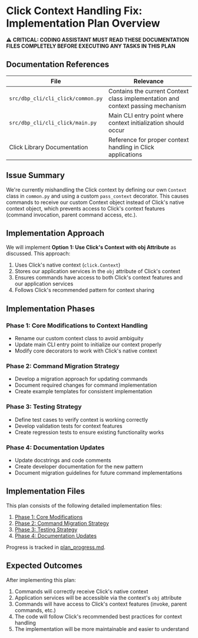 # Click Context Handling Fix: Implementation Plan Overview

⚠️ **CRITICAL: CODING ASSISTANT MUST READ THESE DOCUMENTATION FILES COMPLETELY BEFORE EXECUTING ANY TASKS IN THIS PLAN**

## Documentation References

| File | Relevance |
|------|-----------|
| `src/dbp_cli/cli_click/common.py` | Contains the current Context class implementation and context passing mechanism |
| `src/dbp_cli/cli_click/main.py` | Main CLI entry point where context initialization should occur |
| Click Library Documentation | Reference for proper context handling in Click applications |

## Issue Summary

We're currently mishandling the Click context by defining our own `Context` class in `common.py` and using a custom `pass_context` decorator. This causes commands to receive our custom Context object instead of Click's native context object, which prevents access to Click's context features (command invocation, parent command access, etc.).

## Implementation Approach

We will implement **Option 1: Use Click's Context with obj Attribute** as discussed. This approach:

1. Uses Click's native context (`click.Context`)
2. Stores our application services in the `obj` attribute of Click's context
3. Ensures commands have access to both Click's context features and our application services
4. Follows Click's recommended pattern for context sharing

## Implementation Phases

### Phase 1: Core Modifications to Context Handling
- Rename our custom context class to avoid ambiguity
- Update main CLI entry point to initialize our context properly
- Modify core decorators to work with Click's native context

### Phase 2: Command Migration Strategy
- Develop a migration approach for updating commands
- Document required changes for command implementation
- Create example templates for consistent implementation

### Phase 3: Testing Strategy
- Define test cases to verify context is working correctly
- Develop validation tests for context features
- Create regression tests to ensure existing functionality works

### Phase 4: Documentation Updates
- Update docstrings and code comments
- Create developer documentation for the new pattern
- Document migration guidelines for future command implementations

## Implementation Files

This plan consists of the following detailed implementation files:

1. [Phase 1: Core Modifications](plan_phase1_core_modifications.md)
2. [Phase 2: Command Migration Strategy](plan_phase2_command_migration.md)
3. [Phase 3: Testing Strategy](plan_phase3_testing.md)
4. [Phase 4: Documentation Updates](plan_phase4_documentation.md)

Progress is tracked in [plan_progress.md](plan_progress.md).

## Expected Outcomes

After implementing this plan:

1. Commands will correctly receive Click's native context
2. Application services will be accessible via the context's `obj` attribute
3. Commands will have access to Click's context features (invoke, parent commands, etc.)
4. The code will follow Click's recommended best practices for context handling
5. The implementation will be more maintainable and easier to understand
